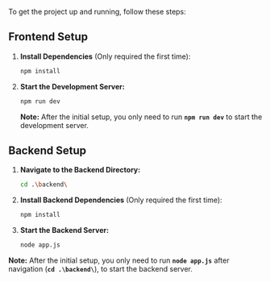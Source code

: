 To get the project up and running, follow these steps:

## Frontend Setup

1. **Install Dependencies** (Only required the first time):
   ```bash
   npm install
   ```

2. **Start the Development Server:**
   ```bash
   npm run dev
   ```

   **Note:** After the initial setup, you only need to run **`npm run dev`** to start the development server.

## Backend Setup

1. **Navigate to the Backend Directory:**
   ```bash
   cd .\backend\
   ```

2. **Install Backend Dependencies** (Only required the first time):
   ```bash
   npm install
   ```

3. **Start the Backend Server:**
   ```bash
   node app.js
   ```

 **Note:** After the initial setup, you only need to run **`node app.js`** after navigation (**`cd .\backend\`**), to start the backend server.

